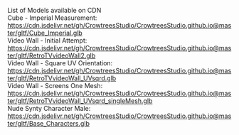 List of Models available on CDN  
Cube - Imperial Measurement: https://cdn.jsdelivr.net/gh/CrowtreesStudio/CrowtreesStudio.github.io@master/gltf/Cube_Imperial.glb  
Video Wall - Initial Attempt: https://cdn.jsdelivr.net/gh/CrowtreesStudio/CrowtreesStudio.github.io@master/gltf/RetroTVvideoWall2.glb  
Video Wall - Square UV Orientation: https://cdn.jsdelivr.net/gh/CrowtreesStudio/CrowtreesStudio.github.io@master/gltf/RetroTVvideoWall_UVsqrd.glb  
Video Wall - Screens One Mesh: https://cdn.jsdelivr.net/gh/CrowtreesStudio/CrowtreesStudio.github.io@master/gltf/RetroTVvideoWall_UVsqrd_singleMesh.glb  
Nude Synty Character Male: https://cdn.jsdelivr.net/gh/CrowtreesStudio/CrowtreesStudio.github.io@master/gltf/Base_Characters.glb
